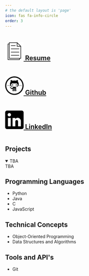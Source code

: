 ```yaml
---
# the default layout is 'page'
icon: fas fa-info-circle
order: 3
---
```


<div class = "row">
    <div class = "column" style = "padding-right: 5%;">
        <div class = "leftbox">
            <h2><img src="/assets/img/icons/resume_icon.png" alt="resume icon" style="height: 60px; width:60px;"><a href="/assets/pdf/resume.pdf" target="_blank"> Resume </a></h2>
        </div>
    </div>
    <div class = "column" style = "padding-right: 5%;">
        <div class = "middlebox">
            <h2><img src="/assets/img/icons/github_icon.png" alt="github icon" style="height: 60px; width:60px;"><a href="https://github.com/Korinoe" target="_blank"> Github </a></h2>
        </div>
    </div>
    <div class = "column">
        <div class = "rightbox">
            <h2><img src="/assets/img/icons/linkedin_icon.png" alt="resume icon" style="height: 60px; width:60px;"><a href="https://www.linkedin.com/in/corinnahoang/" target="_blank"> LinkedIn </a></h2>
        </div>
    </div>
</div>

## Projects
<details open>
<summary>TBA</summary>
TBA
</details>


## Programming Languages
* Python
* Java
* C
* JavaScript

## Technical Concepts
* Object-Oriented Programming
* Data Structures and Algorithms

## Tools and API's
* Git